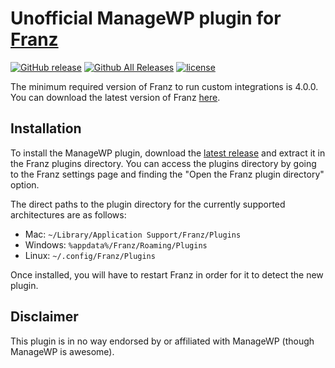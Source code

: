 # Unofficial ManageWP plugin for [Franz](http://meetfranz.com/)

[![GitHub release](https://img.shields.io/github/release/Section214/franz-managewp.svg)](https://github.com/Section214/franz-managewp/releases/latest)
[![Github All Releases](https://img.shields.io/github/downloads/Section214/franz-managewp/total.svg)](https://github.com/Section214/franz-managewp/releases/latest)
[![license](https://img.shields.io/github/license/Section214/franz-managewp.svg)](https://github.com/Section214/franz-managewp/blob/master/LICENSE)

The minimum required version of Franz to run custom integrations is 4.0.0. You can download the latest version of Franz [here](http://meetfranz.com/#download).

## Installation

To install the ManageWP plugin, download the [latest release](https://github.com/Section214/franz-managewp/releases/latest) and extract it in the Franz plugins directory. You can access the plugins directory by going to the Franz settings page and finding the "Open the Franz plugin directory" option.

The direct paths to the plugin directory for the currently supported architectures are as follows:

 * Mac: `~/Library/Application Support/Franz/Plugins`
 * Windows: `%appdata%/Franz/Roaming/Plugins`
 * Linux: `~/.config/Franz/Plugins`

Once installed, you will have to restart Franz in order for it to detect the new plugin.

## Disclaimer

This plugin is in no way endorsed by or affiliated with ManageWP (though ManageWP is awesome).
